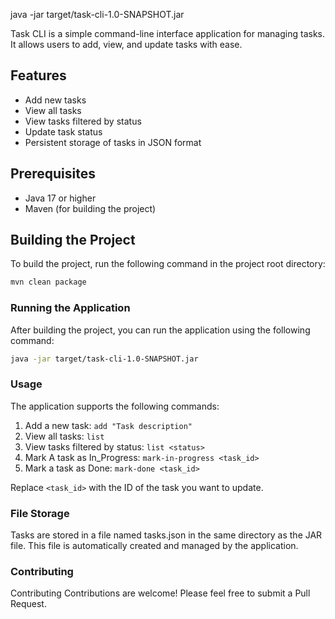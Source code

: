 java -jar target/task-cli-1.0-SNAPSHOT.jar

Task CLI is a simple command-line interface application for managing tasks. It allows users to add, view, and update tasks with ease.

## Features

- Add new tasks
- View all tasks
- View tasks filtered by status
- Update task status
- Persistent storage of tasks in JSON format

## Prerequisites

- Java 17 or higher
- Maven (for building the project)

## Building the Project

To build the project, run the following command in the project root directory:

```bash
mvn clean package
```

### Running the Application

After building the project, you can run the application using the following command:

```bash
java -jar target/task-cli-1.0-SNAPSHOT.jar
```

### Usage

The application supports the following commands:

1. Add a new task: ```add "Task description"```
2. View all tasks: ```list```
3. View tasks filtered by status: ```list <status>```
4. Mark A task as In_Progress: ```mark-in-progress <task_id>```
5. Mark a task as Done: ```mark-done <task_id>```

Replace `<task_id>` with the ID of the task you want to update.

### File Storage

Tasks are stored in a file named tasks.json in the same directory as the JAR file. This file is automatically created and managed by the application.

### Contributing

Contributing
Contributions are welcome! Please feel free to submit a Pull Request.


